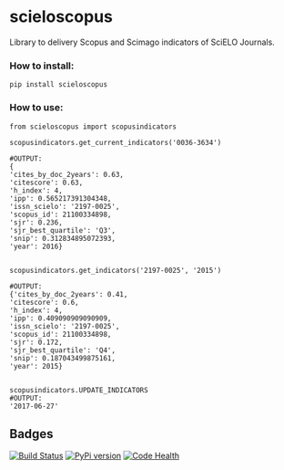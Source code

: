 # scieloscopus
Library to delivery Scopus and Scimago indicators of SciELO Journals.


### How to install:

```
pip install scieloscopus
```

### How to use:
```
from scieloscopus import scopusindicators

scopusindicators.get_current_indicators('0036-3634')

#OUTPUT:
{
'cites_by_doc_2years': 0.63,
'citescore': 0.63,
'h_index': 4,
'ipp': 0.565217391304348,
'issn_scielo': '2197-0025',
'scopus_id': 21100334898,
'sjr': 0.236,
'sjr_best_quartile': 'Q3',
'snip': 0.312834895072393,
'year': 2016}
      

scopusindicators.get_indicators('2197-0025', '2015')

#OUTPUT:
{'cites_by_doc_2years': 0.41,
'citescore': 0.6,
'h_index': 4,
'ipp': 0.409090909090909,
'issn_scielo': '2197-0025',
'scopus_id': 21100334898,
'sjr': 0.172,
'sjr_best_quartile': 'Q4',
'snip': 0.187043499875161,
'year': 2015}


scopusindicators.UPDATE_INDICATORS
#OUTPUT: 
'2017-06-27'

```

## Badges
[![Build Status](https://travis-ci.org/scieloorg/scieloscopus.svg?branch=master)](https://travis-ci.org/scieloorg/scieloscopus)
[![PyPi version](https://img.shields.io/pypi/v/scielojcr.svg)](https://pypi.python.org/pypi/scielojcr)
[![Code Health](https://landscape.io/github/scieloorg/scielojcr/master/landscape.svg?style=flat)](https://landscape.io/github/scieloorg/scielojcr/master)



